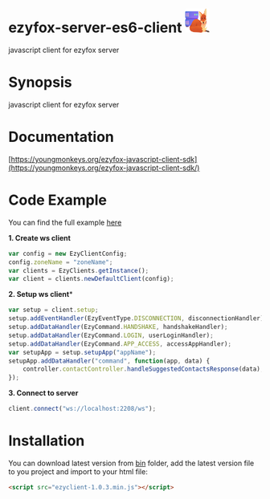 # ezyfox-server-es6-client <img src="https://github.com/youngmonkeys/ezyfox-server/blob/master/logo.png" width="48" height="48" />
javascript client for ezyfox server

# Synopsis

javascript client for ezyfox server

# Documentation

[https://youngmonkeys.org/ezyfox-javascript-client-sdk](https://youngmonkeys.org/ezyfox-javascript-client-sdk/)

# Code Example

You can find the full example [here](https://github.com/youngmonkeys/ezyfox-server-js-client/blob/master/index.html)

**1. Create ws client**
```javascript
var config = new EzyClientConfig;
config.zoneName = "zoneName";
var clients = EzyClients.getInstance();
var client = clients.newDefaultClient(config);
```

**2. Setup ws client***

```javascript
var setup = client.setup;
setup.addEventHandler(EzyEventType.DISCONNECTION, disconnectionHandler);
setup.addDataHandler(EzyCommand.HANDSHAKE, handshakeHandler);
setup.addDataHandler(EzyCommand.LOGIN, userLoginHandler);
setup.addDataHandler(EzyCommand.APP_ACCESS, accessAppHandler);
var setupApp = setup.setupApp("appName");
setupApp.addDataHandler("command", function(app, data) {
    controller.contactController.handleSuggestedContactsResponse(data);
});
```

**3. Connect to server**

```javascript
client.connect("ws://localhost:2208/ws");
```

# Installation

You can download latest version from [bin](https://github.com/youngmonkeys/ezyfox-server-js-client/tree/master/bin) folder, add the latest version file to you project and import to your html file:

``` html
<script src="ezyclient-1.0.3.min.js"></script>
```